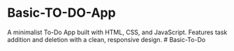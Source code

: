 # Basic-TO-DO-App
A minimalist To-Do App built with HTML, CSS, and JavaScript. Features task addition and deletion with a clean, responsive design.
#   B a s i c - T o - D o  
 